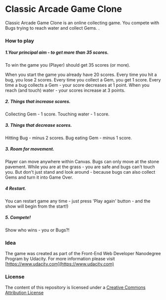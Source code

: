 # Classic Arcade Game Clone
Classic Arcade Game Clone is an online collecting game. You compete with Bugs trying to reach water and collect Gems.
.

### How to play

##### 1.Your principal aim - to get more than 35 scores.
To win the game you (Player) should get 35 scores (or more).

When you start the game you already have 20 scores.
Every time you hit a bug, you lose 2 scores.
Every time you collect a Gem, you get 1 score. 
Every time a bug collects a Gem - your score decreases at 1 point.
When you reach (and touch) water - your scores increase at 3 points.

##### 2. Things that increase scores.

Collecting Gem - 1 score.
Touching water - 1 score.

##### 3. Things that decrease scores.

Hitting Bug - minus 2 scores.
Bug eating Gem - minus 1 score.

##### 3. Room for movement.

Player can move anywhere within Canvas.
Bugs can only move at the stone pavement.
While you are at the grass - you are safe and bugs can't touch you. But don't just stand and look around -
because bugs can also collect Gems and turn it into Game Over. 

##### 4 Restart.
You can restart game any time - just press 'Play again' button - and the show will begin from the start!)

##### 5. Compete!
Show who wins - you or Bugs?!

### Idea
The game was created as part of the Front-End Web Developer Nanodegree Program by Udacity. For more information please visit [https://www.udacity.com](https://www.udacity.com)

### License

The content of this repository is licensed under a [Creative Commons Attribution License](https://creativecommons.org/licenses/by/3.0/us/) 

